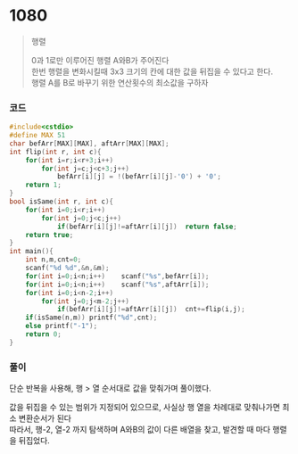# 1080
> 행렬<p></p>
> 0과 1로만 이루어진 행렬 A와B가 주어진다<br>
> 한번 행렬을 변화시킬때 3x3 크기의 칸에 대한 값을 뒤집을 수 있다고 한다.<br>
> 행렬 A를 B로 바꾸기 위한 연산횟수의 최소값을 구하자<br>
### 코드
```c++
#include<cstdio>
#define MAX 51
char befArr[MAX][MAX], aftArr[MAX][MAX];
int flip(int r, int c){
	for(int i=r;i<r+3;i++)
		for(int j=c;j<c+3;j++)
			befArr[i][j] = !(befArr[i][j]-'0') + '0';
	return 1;
}
bool isSame(int r, int c){
	for(int i=0;i<r;i++)
		for(int j=0;j<c;j++)
			if(befArr[i][j]!=aftArr[i][j])  return false;
	return true;
}
int main(){
	int n,m,cnt=0;
	scanf("%d %d",&n,&m);
	for(int i=0;i<n;i++)	scanf("%s",befArr[i]);
	for(int i=0;i<n;i++)	scanf("%s",aftArr[i]);
	for(int i=0;i<n-2;i++)
		for(int j=0;j<m-2;j++)
			if(befArr[i][j]!=aftArr[i][j])	cnt+=flip(i,j);
	if(isSame(n,m)) printf("%d",cnt);
	else printf("-1");
	return 0;
}
```
### 풀이
단순 반복을 사용해, 행 > 열 순서대로 값을 맞춰가며 풀이했다.<p></p>
값을 뒤집을 수 있는 범위가 지정되어 있으므로, 사실상 행 열을 차례대로 맞춰나가면 최소 변환순서가 된다<br>
따라서, 행-2, 열-2 까지 탐색하며 A와B의 값이 다른 배열을 찾고, 발견할 때 마다 행렬을 뒤집었다.